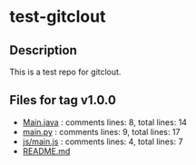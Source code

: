 # test-gitclout

## Description

This is a test repo for gitclout.

## Files for tag v1.0.0

- [Main.java](Main.java) : comments lines: 8, total lines: 14
- [main.py](main.py) : comments lines: 9, total lines: 17
- [js/main.js](js/main.js) : comments lines: 4, total lines: 7
- [README.md](README.md)
